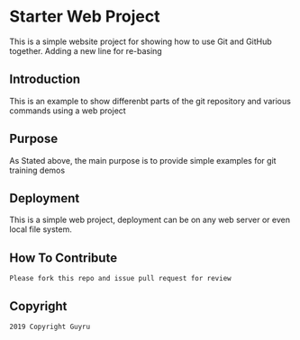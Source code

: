 # Starter Web Project

This is a simple website project for showing how to use Git and GitHub together.
Adding a new line for re-basing
## Introduction

This is an example to show differenbt parts of the git repository and various commands using a web project

## Purpose

As Stated above, the main purpose is to provide simple examples for git training demos

## Deployment

This is a simple web project, deployment can be on any web server or even local file system.

## How To Contribute

	Please fork this repo and issue pull request for review
	

## Copyright 

	2019 Copyright Guyru
